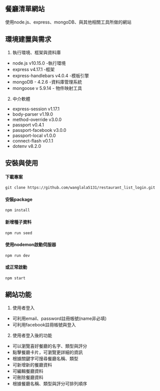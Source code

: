 ## 餐廳清單網站
使用node.js、express、mongoDB、與其他相關工具所做的網站


## 環境建置與需求

1. 執行環境、框架與資料庫
* node.js v10.15.0 -執行環境
* express v4.17.1 -框架
* express-handlebars v4.0.4 -模板引擎
* mongoDB - 4.2.6 -資料庫管理系統
* mongoose v 5.9.14 - 物件映射工具

2. 中介軟體
* express-session v1.17.1
* body-parser v1.19.0
* method-override v3.0.0
* passport v0.4.1
* passport-facebook v3.0.0
* passport-local v1.0.0
* connect-flash v0.1.1
* dotenv v8.2.0



## 安裝與使用
#### 下載專案
    git clone https://github.com/wanglala5131/restaurant_list_login.git
#### 安裝package
    npm install
#### 新增種子資料
    npm run seed
#### 使用nodemon啟動伺服器
    npm run dev
#### 或正常啟動
    npm start


## 網站功能
1. 使用者登入
* 可利用email、password註冊帳號(name非必填)
* 可利用facebook註冊帳號與登入

2. 使用者登入後的功能
* 可以瀏覽喜好餐廳的名字、類型與評分
* 點擊餐廳卡片，可瀏覽更詳細的資訊
* 根據關鍵字可搜尋餐廳名稱、類型
* 可新增新的餐廳資料
* 可編輯餐廳資料
* 可刪除餐廳資料
* 根據餐廳名稱、類型與評分可排列順序